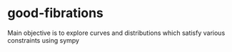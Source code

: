 # good-fibrations
Main objective is to explore curves and distributions which satisfy various constraints using sympy
